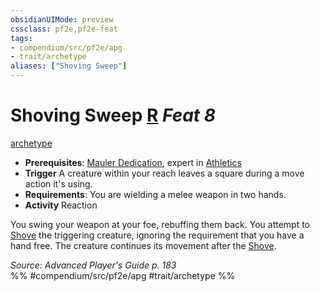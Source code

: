 ```yaml
---
obsidianUIMode: preview
cssclass: pf2e,pf2e-feat
tags:
- compendium/src/pf2e/apg
- trait/archetype
aliases: ["Shoving Sweep"]
---
```

# Shoving Sweep  [R](../../Rules/core-rulebook/chapter-9-playing-the-game.md#Actions "Reaction") *Feat 8*  
[archetype](../../Rules/traits/archetype.md)  

- **Prerequisites**: [Mauler Dedication](mauler-dedication-apg.md), expert in [Athletics](../skills.md#Athletics)
- **Trigger** A creature within your reach leaves a square during a move action it's using.
- **Requirements**: You are wielding a melee weapon in two hands.
- **Activity** Reaction

You swing your weapon at your foe, rebuffing them back. You attempt to [Shove](../../Rules/actions/shove.md) the triggering creature, ignoring the requirement that you have a hand free. The creature continues its movement after the [Shove](../../Rules/actions/shove.md).

*Source: Advanced Player's Guide p. 183*  
%% #compendium/src/pf2e/apg #trait/archetype %%
